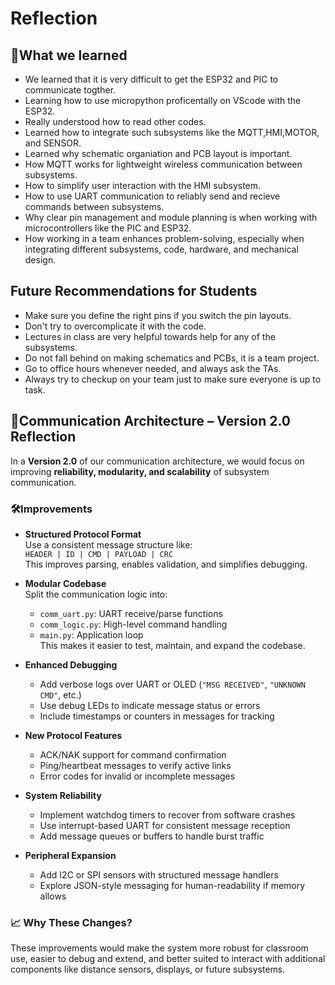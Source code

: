 # **Reflection**

## 📝What we learned
- We learned that it is very difficult to get the ESP32 and PIC to communicate togther.
- Learning how to use micropython proficentally on VScode with the ESP32.
- Really understood how to read other codes.
- Learned how to integrate such subsystems like the MQTT,HMI,MOTOR, and SENSOR.
- Learned why schematic organiation and PCB layout is important.
- How MQTT works for lightweight wireless communication between subsystems.
- How to simplify user interaction with the HMI subsystem.
- How to use UART communication to reliably send and recieve commands between subsystems.
- Why clear pin management and module planning is when working with microcontrollers like the PIC and ESP32.
- How working in a team enhances problem-solving, especially when integrating different subsystems, code, hardware, and mechanical design.

## **Future Recommendations for Students**
- Make sure you define the right pins if you switch the pin layouts.
- Don't try to overcomplicate it with the code.
- Lectures in class are very helpful towards help for any of the subsystems.
- Do not fall behind on making schematics and PCBs, it is a team project.
- Go to office hours whenever needed, and always ask the TAs.
- Always try to checkup on your team just to make sure everyone is up to task.

## 📡Communication Architecture – Version 2.0 Reflection

In a **Version 2.0** of our communication architecture, we would focus on improving **reliability, modularity, and scalability** of subsystem communication.

### 🛠️Improvements

- **Structured Protocol Format**  
  Use a consistent message structure like:  
  `HEADER | ID | CMD | PAYLOAD | CRC`  
  This improves parsing, enables validation, and simplifies debugging.

- **Modular Codebase**  
  Split the communication logic into:
  - `comm_uart.py`: UART receive/parse functions
  - `comm_logic.py`: High-level command handling
  - `main.py`: Application loop  
  This makes it easier to test, maintain, and expand the codebase.

- **Enhanced Debugging**  
  - Add verbose logs over UART or OLED (`"MSG RECEIVED"`, `"UNKNOWN CMD"`, etc.)
  - Use debug LEDs to indicate message status or errors
  - Include timestamps or counters in messages for tracking

- **New Protocol Features**  
  - ACK/NAK support for command confirmation
  - Ping/heartbeat messages to verify active links
  - Error codes for invalid or incomplete messages

- **System Reliability**  
  - Implement watchdog timers to recover from software crashes
  - Use interrupt-based UART for consistent message reception
  - Add message queues or buffers to handle burst traffic

- **Peripheral Expansion**  
  - Add I2C or SPI sensors with structured message handlers
  - Explore JSON-style messaging for human-readability if memory allows

### 📈 Why These Changes?

These improvements would make the system more robust for classroom use, easier to debug and extend, and better suited to interact with additional components like distance sensors, displays, or future subsystems.


